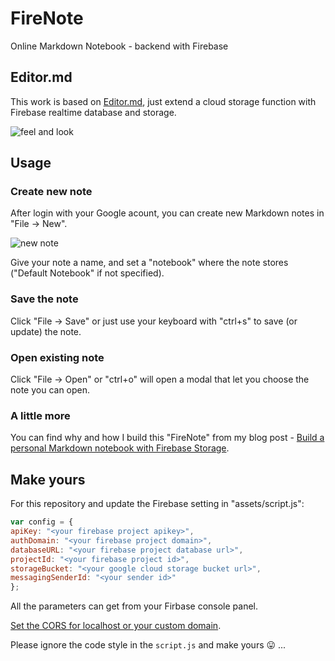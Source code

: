 # FireNote
Online Markdown Notebook - backend with Firebase

## Editor.md

This work is based on [Editor.md](https://github.com/pandao/editor.md), just extend a cloud storage function with Firebase realtime database and storage.

![feel and look](https://vgy.me/BQ27ht.png)

## Usage

### Create new note

After login with your Google acount, you can create new Markdown notes in "File -> New".

![new note](https://vgy.me/8hcC77.png)

Give your note a name, and set a "notebook" where the note stores ("Default Notebook" if not specified).

### Save the note

Click "File -> Save" or just use your keyboard with "ctrl+s" to save (or update) the note.

### Open existing note

Click "File -> Open" or "ctrl+o" will open a modal that let you choose the note you can open.

### A little more

You can find why and how I build this "FireNote" from my blog post - [Build a personal Markdown notebook with Firebase Storage](https://flinhong.com/2017/05/21/build-a-personal-markdown-notebook-with-firebase-storage/).

## Make yours

For this repository and update the Firebase setting in "assets/script.js":

```js
var config = {
apiKey: "<your firebase project apikey>",
authDomain: "<your firebase project domain>",
databaseURL: "<your firebase project database url>",
projectId: "<your firebase project id>",
storageBucket: "<your google cloud storage bucket url>",
messagingSenderId: "<your sender id>"
};
```

All the parameters can get from your Firbase console panel.

[Set the CORS for localhost or your custom domain](https://flinhong.com/2017/05/21/build-a-personal-markdown-notebook-with-firebase-storage/#download-the-file-from-firebase-storage).

Please ignore the code style in the `script.js` and make yours :stuck_out_tongue: ...